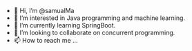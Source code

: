 - 👋 Hi, I’m @samualMa
- 👀 I’m interested in Java programming and machine learning.
- 🌱 I’m currently learning SpringBoot.
- 💞️ I’m looking to collaborate on concurrent programming.
- 📫 How to reach me ...

<!---
samualMa/samualMa is a ✨ special ✨ repository because its `README.md` (this file) appears on your GitHub profile.
You can click the Preview link to take a look at your changes.
--->
